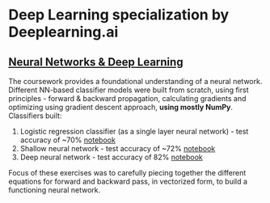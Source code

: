 # Deep Learning specialization by Deeplearning.ai

## [Neural Networks & Deep Learning](https://www.coursera.org/account/accomplishments/verify/J8L6HGRSHT9C)
The coursework provides a foundational understanding of a neural network. Different NN-based classifier models were built from scratch, using first principles - forward & backward propagation, calculating gradients and optimizing using gradient descent approach, **using mostly NumPy**. Classifiers built:
1. Logistic regression classifier (as a single layer neural network) - test accuracy of ~70% [notebook](https://github.com/uditgt/DeepLearning/blob/main/Logistic%20Regression%20from%20scratch.ipynb)
2. Shallow neural network - test accuracy of ~72% [notebook](https://github.com/uditgt/DeepLearning/blob/main/Neural%20Network%20from%20scratch.ipynb)
3. Deep neural network - test accuracy of 82% [notebook](https://github.com/uditgt/DeepLearning/blob/main/Deep%20Neural%20Network%20from%20scratch.ipynb)

Focus of these exercises was to carefully piecing together the different equations for forward and backward pass, in vectorized form, to build a functioning neural network.
